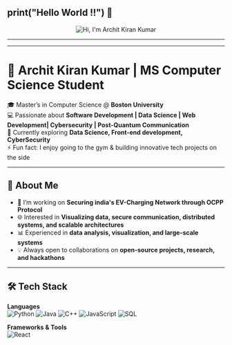 ## print("Hello World !!") 👋

<!-- Banner -->
<p align="center">
  <img src="https://github.com/architkiran/architkiran/blob/main/assets/img.png" alt="Hi, I'm Archit Kiran Kumar" />
</p>

---

<!-- Typing animation -->
<!--<p align="center">
  <img src="https://readme-typing-svg.herokuapp.com?font=Fira+Code&size=25&pause=1000&color=00C2FF&center=true&vCenter=true&width=600&lines=Hi%2C+I'm+Archit+Kiran+👋;Computer+Science+Student+%40+Boston+University;Software+Developer+%7C+Data+Scientist;Blockchain+%7C+Cybersecurity+%7C+IoT;Always+learning+new+things!" alt="Typing SVG" />
</p>-->

---

# 🚀 Archit Kiran Kumar | MS Computer Science Student  

🎓 Master’s in Computer Science @ **Boston University**  
💻 Passionate about **Software Development | Data Science | Web Development| Cybersecurity | Post-Quantum Communication**  
🌱 Currently exploring **Data Science, Front-end development, CyberSecurity**  
⚡ Fun fact: I enjoy going to the gym & building innovative tech projects on the side  

---

## 📌 About Me  
- 🔭 I’m working on **Securing india's EV-Charging Network through OCPP Protocol**  
- 🌐 Interested in **Visualizing data, secure communication, distributed systems, and scalable architectures**  
- 📊 Experienced in **data analysis, visualization, and large-scale systems**  
- 💡 Always open to collaborations on **open-source projects, research, and hackathons**  

---

## 🛠️ Tech Stack  

**Languages**  
![Python](https://img.shields.io/badge/Python-3776AB?style=for-the-badge&logo=python&logoColor=white)
![Java](https://img.shields.io/badge/Java-ED8B00?style=for-the-badge&logo=openjdk&logoColor=white)
![C++](https://img.shields.io/badge/C++-00599C?style=for-the-badge&logo=cplusplus&logoColor=white)
![JavaScript](https://img.shields.io/badge/JavaScript-F7DF1E?style=for-the-badge&logo=javascript&logoColor=black)
![SQL](https://img.shields.io/badge/SQL-003B57?style=for-the-badge&logo=databricks&logoColor=white)  

**Frameworks & Tools**  
![React](https://img.shi)
